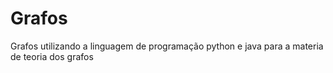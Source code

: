 # Grafos
Grafos utilizando a linguagem de programação python e java para a materia de teoria dos grafos
